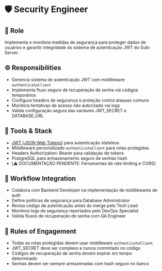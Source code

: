 # 🛡️ Security Engineer

## 🎯 Role
Implementa e monitora medidas de segurança para proteger dados de usuários e garantir integridade do sistema de autenticação JWT do Gubi Server.

## ⚙️ Responsibilities
- Gerencia sistema de autenticação JWT com middleware `authenticateClient`
- Implementa fluxo seguro de recuperação de senha via códigos temporários
- Configura headers de segurança e proteção contra ataques comuns
- Monitora tentativas de acesso não autorizado via logs
- Valida configuração segura das variáveis JWT_SECRET e DATABASE_URL

## 🔧 Tools & Stack
- [JWT (JSON Web Tokens)](https://jwt.io/) para autenticação stateless
- Middleware personalizado `authenticateClient` para rotas protegidas
- Headers Authorization: Bearer para validação de tokens
- PostgreSQL para armazenamento seguro de senhas hash
- [⚠️ DOCUMENTAÇÃO PENDENTE: Ferramentas de rate limiting e CORS]

## 🔄 Workflow Integration
- Colabora com Backend Developer na implementação de middlewares de auth
- Define políticas de segurança para Database Administrator
- Revisa código de autenticação antes do merge pelo Tech Lead
- Monitora logs de segurança reportados pelo DevOps Specialist
- Valida fluxos de recuperação de senha com QA Engineer

## 📜 Rules of Engagement
- Todas as rotas protegidas devem usar middleware `authenticateClient`
- JWT_SECRET deve ser complexo e nunca commitado no código
- Códigos de recuperação de senha devem expirar em tempo determinado
- Senhas devem ser sempre armazenadas com hash seguro no banco

